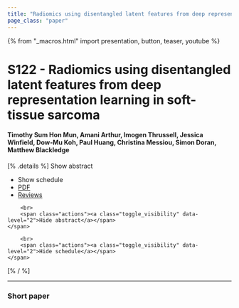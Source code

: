 ```yaml
---
title: "Radiomics using disentangled latent features from deep representation learning in soft-tissue sarcoma"
page_class: "paper"
---
```


{% from "_macros.html" import presentation, button, teaser, youtube %}

# S122 - Radiomics using disentangled latent features from deep representation learning in soft-tissue sarcoma

#### Timothy Sum Hon Mun, Amani Arthur, Imogen Thrussell, Jessica Winfield, Dow-Mu Koh, Paul Huang, Christina Messiou, Simon Doran, Matthew Blackledge

[% .details %]
<a class="toggle_visibility" data-selector=".abstract" data-level="3">Show abstract</a>
- <a class="toggle_visibility" data-selector=".schedule" data-level="3">Show schedule</a>
- <a href="https://openreview.net/pdf?id=">PDF</a>
- <a href="https://openreview.net/forum?id=">Reviews</a>

<p>
    <span class="abstract">
        
        <br>
        <span class="actions"><a class="toggle_visibility" data-level="2">Hide abstract</a></span>
    </span>
</p>

<p>
    <span class="schedule">
        
        <br>
        <span class="actions"><a class="toggle_visibility" data-level="2">Hide schedule</a></span>
    </span>
</p>
[% / %]

---


### Short paper
